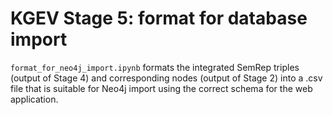 # KGEV Stage 5: format for database import
`format_for_neo4j_import.ipynb` formats the integrated SemRep triples (output of Stage 4) and corresponding nodes (output of Stage 2) into a .csv file that is suitable for Neo4j import using the correct schema for the web application.  